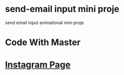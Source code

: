 # send-email input mini proje
send email input animational mini proje
<h1>Code With Master</h1>  
<h1><a href="https://www.instagram.com/CodeWithMaster"> Instagram Page </a></h1>

